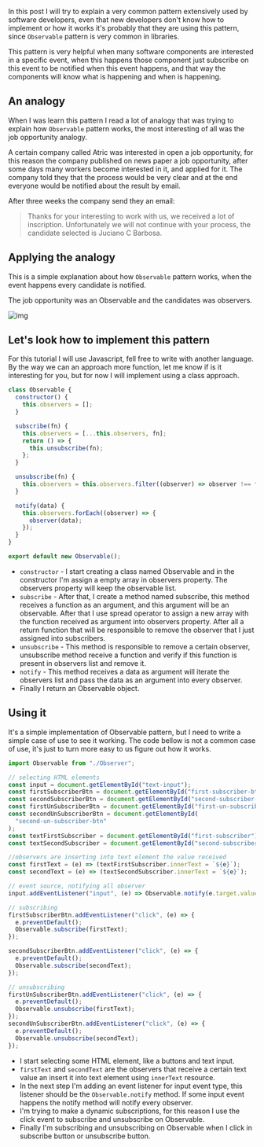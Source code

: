 In this post I will try to explain a very common pattern extensively used by software developers, even that new developers don't know how to implement or how it works it's probably that they are using this pattern, since `Observable` pattern is very common in libraries.

This pattern is very helpful when many software components are interested in a specific event, when this happens those component just subscribe on this event to be notified when this event happens, and that way the components will know what is happening and when is happening.

## An analogy

When I was learn this pattern I read a lot of analogy that was trying to explain how `Observable` pattern works, the most interesting of all was the job opportunity analogy.

A certain company called Atric was interested in open a job opportunity, for this reason the company published on news paper a job opportunity, after some days many workers become interested in it, and applied for it. The company told they that the process would be very clear and at the end everyone would be notified about the result by email.

After three weeks the company send they an email:

> Thanks for your interesting to work with us, we received a lot of inscription. Unfortunately we will not continue with your process, the candidate selected is Juciano C Barbosa.

## Applying the analogy

This is a simple explanation about how `Observable` pattern works, when the event happens every candidate is notified.

The job opportunity was an Observable and the candidates was observers.

![img](https://res.cloudinary.com/practicaldev/image/fetch/s--fFL1gLyM--/c_limit%2Cf_auto%2Cfl_progressive%2Cq_auto%2Cw_880/https://miro.medium.com/max/1400/1%2A1_UqvLgnW_YoveycFEHmzA.png)

## Let's look how to implement this pattern

For this tutorial I will use Javascript, fell free to write with another language. By the way we can an approach more function, let me know if is it interesting for you, but for now I will implement using a class approach.

```javascript
class Observable {
  constructor() {
    this.observers = [];
  }

  subscribe(fn) {
    this.observers = [...this.observers, fn];
    return () => {
      this.unsubscribe(fn);
    };
  }

  unsubscribe(fn) {
    this.observers = this.observers.filter((observer) => observer !== fn);
  }

  notify(data) {
    this.observers.forEach((observer) => {
      observer(data);
    });
  }
}

export default new Observable();
```

- `constructor` - I start creating a class named Observable and in the constructor I'm assign a empty array in observers property. The observers property will keep the observable list.
- `subscribe` - After that, I create a method named subscribe, this method receives a function as an argument, and this argument will be an observable. After that I use spread operator to assign a new array with the function received as argument into observers property. After all a return function that will be responsible to remove the observer that I just assigned into subscribers.
- `unsubscribe` - This method is responsible to remove a certain observer, unsubscribe method receive a function and verify if this function is present in observers list and remove it.
- `notify` - This method receives a data as argument will iterate the observers list and pass the data as an argument into every observer.
- Finally I return an Observable object.

## Using it

It's a simple implementation of Observable pattern, but I need to write a simple case of use to see it working. The code bellow is not a common case of use, it's just to turn more easy to us figure out how it works.

```javascript
import Observable from "./Observer";

// selecting HTML elements
const input = document.getElementById("text-input");
const firstSubscriberBtn = document.getElementById("first-subscriber-btn");
const secondSubscriberBtn = document.getElementById("second-subscriber-btn");
const firstUnSubscriberBtn = document.getElementById("first-un-subscriber-btn");
const secondUnSubscriberBtn = document.getElementById(
  "second-un-subscriber-btn"
);
const textFirstSubscriber = document.getElementById("first-subscriber");
const textSecondSubscriber = document.getElementById("second-subscriber");

//observers are inserting into text element the value received
const firstText = (e) => (textFirstSubscriber.innerText = `${e}`);
const secondText = (e) => (textSecondSubscriber.innerText = `${e}`);

// event source, notifying all observer
input.addEventListener("input", (e) => Observable.notify(e.target.value));

// subscribing
firstSubscriberBtn.addEventListener("click", (e) => {
  e.preventDefault();
  Observable.subscribe(firstText);
});

secondSubscriberBtn.addEventListener("click", (e) => {
  e.preventDefault();
  Observable.subscribe(secondText);
});

// unsubscribing
firstUnSubscriberBtn.addEventListener("click", (e) => {
  e.preventDefault();
  Observable.unsubscribe(firstText);
});
secondUnSubscriberBtn.addEventListener("click", (e) => {
  e.preventDefault();
  Observable.unsubscribe(secondText);
});
```

- I start selecting some HTML element, like a buttons and text input.
- `firstText` and `secondText` are the observers that receive a certain text value an insert it into text element using `innerText` resource.
- In the next step I'm adding an event listener for input event type, this listener should be the `Observable.notify` method. If some input event happens the notify method will notify every observer.
- I'm trying to make a dynamic subscriptions, for this reason I use the click event to subscribe and unsubscribe on Observable.
- Finally I'm subscribing and unsubscribing on Observable when I click in subscribe button or unsubscribe button.

